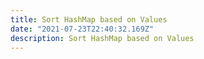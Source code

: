 ```yaml
---
title: Sort HashMap based on Values
date: "2021-07-23T22:40:32.169Z"
description: Sort HashMap based on Values
---
```


